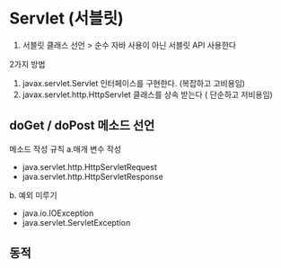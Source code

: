 # Servlet (서블릿)

1. 서블릿 클래스 선언 > 순수 자바 사용이 아닌 서블릿 API 사용한다 

2가지 방법

1. javax.servlet.Servlet 인터페이스를 구현한다. (복잡하고 고비용임)
2. javax.servlet.http.HttpServlet 클래스를 상속 받는다 ( 단순하고 저비용임)

## doGet / doPost 메소드 선언
메소드 작성 규칙
a.매개 변수 작성
- java.servlet.http.HttpServletRequest
- java.servlet.http.HttpServletResponse

b. 예외 미루기
- java.io.IOException
- java.servlet.ServletException

## 동적 